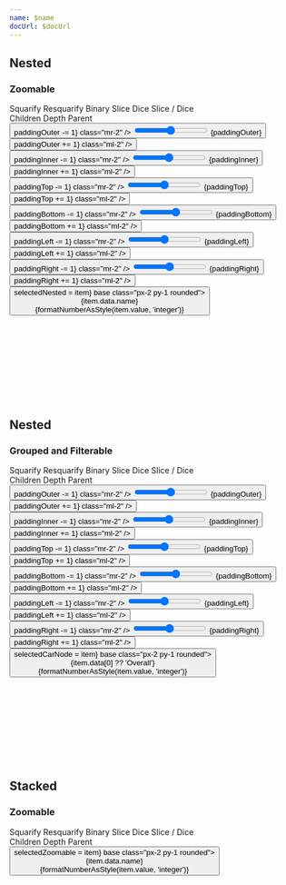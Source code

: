 ```yaml
---
name: $name
docUrl: $docUrl
---
```


<script lang="ts">
	import { cubicOut } from 'svelte/easing';
	import { fade } from 'svelte/transition';
	import { hierarchy, stratify } from 'd3-hierarchy';
	import { scaleSequential, scaleOrdinal } from 'd3-scale';
	import * as chromatic from 'd3-scale-chromatic';
	import { hsl } from 'd3-color';
	import { rollup } from 'd3-array'

	import { mdiChevronLeft, mdiChevronRight } from '@mdi/js';

	import { Button, Breadcrumb, Field, Switch, ToggleGroup, ToggleOption } from 'svelte-ux';
	import { formatDate, PeriodType } from 'svelte-ux/utils/date';
	import { formatNumberAsStyle } from 'svelte-ux/utils/number';

	import Chart, { Svg } from '$lib/components/Chart.svelte';
	import Bounds from '$lib/components/Bounds.svelte';
	import ChartClipPath from '$lib/components/ChartClipPath.svelte';
	import Group from '$lib/components/Group.svelte';
	import Rect from '$lib/components/Rect.svelte';
	import RectClipPath from '$lib/components/RectClipPath.svelte';
	import Text from '$lib/components/Text.svelte';
	import Treemap from '$lib/components/Treemap.svelte';
	import { findAncestor } from '$lib/utils/hierarchy';
	import { isNodeVisible } from '$lib/utils/treemap';

	import Preview from '$lib/docs/Preview.svelte';

	import { simpleData, complexData } from './data/hierarchy';
	import flareCsv from './data/flare.csv'
	import carsCsv from './data/cars.csv'

	const complexDataHierarchy = hierarchy(complexData)
		.sum((d) => d.value)
		.sort((a, b) => b.value - a.value);

	const processedFlareCsv = flareCsv
		.map(d => {
			return {
				...d,
				name: d.name.split(".").pop(),
				path: d.name.replace(/\./g, '/')
			}
		})
	const flareCsvHierarchy = stratify().path(d => d.path)(processedFlareCsv)
		.sum(d => d.size)
		.sort((a, b) => b.value - a.value);

	let isFiltered = false;
	$: groupedCars = rollup(
		carsCsv
			// Limit dataset
			.filter(d => ['BMW', 'Chevrolet', 'Dodge', 'Ford', 'Honda', 'Toyota', 'Volkswagen'].includes(d.Make))
			// Hide some models in each group to show transitions
			.filter(d => isFiltered ? d.Year > 2010 : true)
			// Apply `Make` selection
			.filter(d => {
				if (selectedCarNode?.depth === 1) {
					return d.Make === selectedCarNode.data[0]
				} else {
					return true
				}
			}),
		items => items[0],//.slice(0, 3),
		d => d.Make,
		d => d.Model,
		// d => d.Year,
	)
	$: groupedHierarchy = hierarchy(groupedCars)
		.count()

	let tile = 'squarify'
	let colorBy = 'children';

	let selectedNested = null;
	let selectedZoomable = null;
	let selectedCarNode = groupedHierarchy;
	let paddingOuter = 4;
	let paddingInner = 4;
	let paddingTop = 20;
	let paddingBottom = 0;
	let paddingLeft = 0;
	let paddingRight = 0;

	const sequentialColor = scaleSequential([4, -1], chromatic.interpolateGnBu)
	// filter out hard to see yellow and green
	const ordinalColor = scaleOrdinal(chromatic.schemeSpectral[9].filter(c => hsl(c).h < 60 || hsl(c).h > 90))
	// const ordinalColor = scaleOrdinal(chromatic.schemeCategory10)

	function getNodeColor(node, colorBy) {
		switch (colorBy) {
			case 'children':
				return node.children ? '#ccc' : '#ddd'
			case 'depth':
				return sequentialColor(node.depth);
			case 'parent':
				const colorParent = findAncestor(node, n => n.depth === 1)
				return colorParent ? hsl(ordinalColor((colorParent).data.name)).brighter(node.depth * .3) : '#ddd'
		}
	}
</script>

## Nested

### Zoomable

<div class="grid gap-1 mb-4">
	<div class="grid grid-cols-[6fr,3fr] gap-1">
		<Field label="Tile">
			<ToggleGroup bind:value={tile} contained class="w-full">
				<div class="options w-full border h-8">
					<ToggleOption value="squarify">Squarify</ToggleOption>
					<ToggleOption value="resquarify">Resquarify</ToggleOption>
					<ToggleOption value="binary">Binary</ToggleOption>
					<ToggleOption value="slice">Slice</ToggleOption>
					<ToggleOption value="dice">Dice</ToggleOption>
					<ToggleOption value="sliceDice">Slice / Dice</ToggleOption>
				</div>
			</ToggleGroup>
		</Field>
		<Field label="Color By">
			<ToggleGroup bind:value={colorBy} contained class="w-full">
				<div class="options w-full border h-8">
					<ToggleOption value="children">Children</ToggleOption>
					<ToggleOption value="depth">Depth</ToggleOption>
					<ToggleOption value="parent">Parent</ToggleOption>
				</div>
			</ToggleGroup>
		</Field>
	</div>
	<div class="grid grid-cols-2 gap-2">
		<Field label="Padding Outer" let:id>
			<Button icon={mdiChevronLeft} on:click={() => paddingOuter -= 1} class="mr-2" />
			<input type="range" bind:value={paddingOuter} min={0} max={100} {id} class="h-6 w-full" /> <span class="ml-4 text-sm text-black/50">{paddingOuter}</span>
			<Button icon={mdiChevronRight} on:click={() => paddingOuter += 1} class="ml-2" />
		</Field>
		<Field label="Padding Inner" let:id>
			<Button icon={mdiChevronLeft} on:click={() => paddingInner -= 1} class="mr-2" />
			<input type="range" bind:value={paddingInner} min={0} max={100} {id} class="h-6 w-full" /> <span class="ml-4 text-sm text-black/50">{paddingInner}</span>
			<Button icon={mdiChevronRight} on:click={() => paddingInner += 1} class="ml-2" />
		</Field>
	</div>
	<div class="grid grid-cols-4 gap-2">
		<Field label="Padding Top" let:id>
			<Button icon={mdiChevronLeft} on:click={() => paddingTop -= 1} class="mr-2" />
			<input type="range" bind:value={paddingTop} min={0} max={100} {id} class="h-6 w-full" /> <span class="ml-4 text-sm text-black/50">{paddingTop}</span>
			<Button icon={mdiChevronRight} on:click={() => paddingTop += 1} class="ml-2" />
		</Field>
		<Field label="Padding Bottom" let:id>
			<Button icon={mdiChevronLeft} on:click={() => paddingBottom -= 1} class="mr-2" />
			<input type="range" bind:value={paddingBottom} min={0} max={100} {id} class="h-6 w-full" /> <span class="ml-4 text-sm text-black/50">{paddingBottom}</span>
			<Button icon={mdiChevronRight} on:click={() => paddingBottom += 1} class="ml-2" />
		</Field>
		<Field label="Padding Left" let:id>
			<Button icon={mdiChevronLeft} on:click={() => paddingLeft -= 1} class="mr-2" />
			<input type="range" bind:value={paddingLeft} min={0} max={100} {id} class="h-6 w-full" /> <span class="ml-4 text-sm text-black/50">{paddingLeft}</span>
			<Button icon={mdiChevronRight} on:click={() => paddingLeft += 1} class="ml-2" />
		</Field>
		<Field label="Padding Right" let:id>
			<Button icon={mdiChevronLeft} on:click={() => paddingRight -= 1} class="mr-2" />
			<input type="range" bind:value={paddingRight} min={0} max={100} {id} class="h-6 w-full" /> <span class="ml-4 text-sm text-black/50">{paddingRight}</span>
			<Button icon={mdiChevronRight} on:click={() => paddingRight += 1} class="ml-2" />
		</Field>
	</div>
</div>

<Preview>
	<Breadcrumb items={selectedNested?.ancestors().reverse() ?? []}>
		<Button slot="item" let:item on:click={() => selectedNested = item} base class="px-2 py-1 rounded">
			<div class="text-left">
				<div class="text-sm">{item.data.name}</div>
				<div class="text-xs text-black/50">{formatNumberAsStyle(item.value, 'integer')}</div>
			</div>
		</Button>
	</Breadcrumb>
	<div class="h-[800px] p-4 border rounded">
		<Chart data={complexDataHierarchy.copy()}>
			<Svg>
				<Bounds domain={selectedNested} tweened={{ duration: 800, easing: cubicOut }} let:xScale let:yScale>
					<ChartClipPath>
						<Treemap let:nodes {tile} bind:selected={selectedNested} {paddingOuter} {paddingInner} {paddingTop} {paddingBottom} {paddingLeft} {paddingRight}>
							{#each nodes as node}
								<Group x={xScale(node.x0)} y={yScale(node.y0)} on:click={() => node.children ? selectedNested = node : null}>
									{@const nodeWidth = xScale(node.x1) - xScale(node.x0)}
									{@const nodeHeight = yScale(node.y1) - yScale(node.y0)}
									{@const nodeColor = getNodeColor(node, colorBy)}
									<g transition:fade={{ duration: 600 }}>
										<Rect
											width={nodeWidth}
											height={nodeHeight}
											stroke={hsl(nodeColor).darker(colorBy === 'children' ? 0.5 : 1)}
											fill={nodeColor}
											rx={5}
										/>
										<RectClipPath width={nodeWidth} height={nodeHeight}>
											<text x={4} y={16 * 0.6 + 4} style="font-size: 0.6rem; font-weight: 500">
												<tspan>{node.data.name}</tspan>
												{#if node.children}
													<tspan style="font-size: 0.5rem; font-weight: 200">{formatNumberAsStyle(node.value, 'integer')}</tspan>
												{/if}
											</text>
											{#if !node.children}
												<Text
													value={formatNumberAsStyle(node.value, 'integer')}
													style="font-size: 0.5rem; font-weight: 200"
													verticalAnchor="start"
													x={4}
													y={16}
												/>
											{/if}
										</RectClipPath>
									</g>
								</Group>
							{/each}
						</Treemap>
					</ChartClipPath>
				</Bounds>
			</Svg>
		</Chart>
	</div>
</Preview>

## Nested

### Grouped and Filterable

<div class="grid gap-1 mb-4">
	<div class="grid grid-cols-[6fr,3fr] gap-1">
		<Field label="Tile">
			<ToggleGroup bind:value={tile} contained class="w-full">
				<div class="options w-full border h-8">
					<ToggleOption value="squarify">Squarify</ToggleOption>
					<ToggleOption value="resquarify">Resquarify</ToggleOption>
					<ToggleOption value="binary">Binary</ToggleOption>
					<ToggleOption value="slice">Slice</ToggleOption>
					<ToggleOption value="dice">Dice</ToggleOption>
					<ToggleOption value="sliceDice">Slice / Dice</ToggleOption>
				</div>
			</ToggleGroup>
		</Field>
		<Field label="Color By">
			<ToggleGroup bind:value={colorBy} contained class="w-full">
				<div class="options w-full border h-8">
					<ToggleOption value="children">Children</ToggleOption>
					<ToggleOption value="depth">Depth</ToggleOption>
					<ToggleOption value="parent">Parent</ToggleOption>
				</div>
			</ToggleGroup>
		</Field>
	</div>
	<div class="grid grid-cols-2 gap-2">
		<Field label="Padding Outer" let:id>
			<Button icon={mdiChevronLeft} on:click={() => paddingOuter -= 1} class="mr-2" />
			<input type="range" bind:value={paddingOuter} min={0} max={100} {id} class="h-6 w-full" /> <span class="ml-4 text-sm text-black/50">{paddingOuter}</span>
			<Button icon={mdiChevronRight} on:click={() => paddingOuter += 1} class="ml-2" />
		</Field>
		<Field label="Padding Inner" let:id>
			<Button icon={mdiChevronLeft} on:click={() => paddingInner -= 1} class="mr-2" />
			<input type="range" bind:value={paddingInner} min={0} max={100} {id} class="h-6 w-full" /> <span class="ml-4 text-sm text-black/50">{paddingInner}</span>
			<Button icon={mdiChevronRight} on:click={() => paddingInner += 1} class="ml-2" />
		</Field>
	</div>
	<div class="grid grid-cols-4 gap-2">
		<Field label="Padding Top" let:id>
			<Button icon={mdiChevronLeft} on:click={() => paddingTop -= 1} class="mr-2" />
			<input type="range" bind:value={paddingTop} min={0} max={100} {id} class="h-6 w-full" /> <span class="ml-4 text-sm text-black/50">{paddingTop}</span>
			<Button icon={mdiChevronRight} on:click={() => paddingTop += 1} class="ml-2" />
		</Field>
		<Field label="Padding Bottom" let:id>
			<Button icon={mdiChevronLeft} on:click={() => paddingBottom -= 1} class="mr-2" />
			<input type="range" bind:value={paddingBottom} min={0} max={100} {id} class="h-6 w-full" /> <span class="ml-4 text-sm text-black/50">{paddingBottom}</span>
			<Button icon={mdiChevronRight} on:click={() => paddingBottom += 1} class="ml-2" />
		</Field>
		<Field label="Padding Left" let:id>
			<Button icon={mdiChevronLeft} on:click={() => paddingLeft -= 1} class="mr-2" />
			<input type="range" bind:value={paddingLeft} min={0} max={100} {id} class="h-6 w-full" /> <span class="ml-4 text-sm text-black/50">{paddingLeft}</span>
			<Button icon={mdiChevronRight} on:click={() => paddingLeft += 1} class="ml-2" />
		</Field>
		<Field label="Padding Right" let:id>
			<Button icon={mdiChevronLeft} on:click={() => paddingRight -= 1} class="mr-2" />
			<input type="range" bind:value={paddingRight} min={0} max={100} {id} class="h-6 w-full" /> <span class="ml-4 text-sm text-black/50">{paddingRight}</span>
			<Button icon={mdiChevronRight} on:click={() => paddingRight += 1} class="ml-2" />
		</Field>
	</div>
	<div class="grid grid-cols-4 gap-2">
		<Field label="Apply Partial Filter" let:id>
			<Switch {id} bind:checked={isFiltered} />
		</Field>
	</div>
</div>

<Preview>
	<Breadcrumb items={(selectedCarNode ?? groupedHierarchy).ancestors().reverse()}>
		<Button slot="item" let:item on:click={() => selectedCarNode = item} base class="px-2 py-1 rounded">
			<div class="text-left">
				<div class="text-sm">{item.data[0] ?? 'Overall'}</div>
				<div class="text-xs text-black/50">{formatNumberAsStyle(item.value, 'integer')}</div>
			</div>
		</Button>
	</Breadcrumb>
	<div class="h-[800px] p-4 border rounded">
		<Chart data={groupedHierarchy}>
			<Svg>
				<Bounds domain={selectedNested} tweened={{ duration: 800, easing: cubicOut }} let:xScale let:yScale>
					<Treemap let:nodes {tile} {paddingOuter} {paddingInner} {paddingTop} {paddingBottom} {paddingLeft} {paddingRight}>
						{#each nodes as node (node.ancestors().map(n => n.data[0]).join('_'))}
							<Group x={xScale(node.x0)} y={yScale(node.y0)} on:click={() => node.children ? selectedCarNode = node : null} tweened={{ delay: 600 }}>
								{@const nodeWidth = xScale(node.x1) - xScale(node.x0)}
								{@const nodeHeight = yScale(node.y1) - yScale(node.y0)}
								{@const nodeColor = getNodeColor(node, colorBy)}
								<g in:fade={{ duration: 600, delay: 1200 }} out:fade={{ duration: 600 }}>
									<Rect
										width={nodeWidth}
										height={nodeHeight}
										stroke={hsl(nodeColor).darker(colorBy === 'children' ? 0.5 : 1)}
										fill={nodeColor}
										rx={5}
										tweened={{ delay: 600 }}
									/>
									<RectClipPath width={nodeWidth} height={nodeHeight} tweened={{ delay: 600 }}>
										<text x={4} y={16 * 0.6 + 4} style="font-size: 0.6rem; font-weight: 500">
											<tspan>{node.data[0] ?? 'Overall'}</tspan>
											{#if node.children}
												<tspan style="font-size: 0.5rem; font-weight: 200">{formatNumberAsStyle(node.value, 'integer')}</tspan>
											{/if}
										</text>
										{#if !node.children}
											<!-- <Text
												value={formatNumberAsStyle(node.value, 'integer')}
												style="font-size: 0.5rem; font-weight: 200"
												verticalAnchor="start"
												x={4}
												y={16}
											/> -->
										{/if}
									</RectClipPath>
								</g>
							</Group>
						{/each}
					</Treemap>
				</Bounds>
			</Svg>
		</Chart>
	</div>
</Preview>

## Stacked

### Zoomable

<div class="grid grid-flow-col gap-4 mb-4">
	<div class="grid grid-cols-[6fr,3fr] gap-2">
		<Field label="Tile">
			<ToggleGroup bind:value={tile} contained class="w-full">
				<div class="options w-full border h-8">
					<ToggleOption value="squarify">Squarify</ToggleOption>
					<ToggleOption value="resquarify">Resquarify</ToggleOption>
					<ToggleOption value="binary">Binary</ToggleOption>
					<ToggleOption value="slice">Slice</ToggleOption>
					<ToggleOption value="dice">Dice</ToggleOption>
					<ToggleOption value="sliceDice">Slice / Dice</ToggleOption>
				</div>
			</ToggleGroup>
		</Field>
		<Field label="Color By">
			<ToggleGroup bind:value={colorBy} contained class="w-full">
				<div class="options w-full border h-8">
					<ToggleOption value="children">Children</ToggleOption>
					<ToggleOption value="depth">Depth</ToggleOption>
					<ToggleOption value="parent">Parent</ToggleOption>
				</div>
			</ToggleGroup>
		</Field>
	</div>
</div>

<Preview>
	<Breadcrumb items={selectedZoomable?.ancestors().reverse() ?? []}>
		<Button slot="item" let:item on:click={() => selectedZoomable = item} base class="px-2 py-1 rounded">
			<div class="text-left">
				<div class="text-sm">{item.data.name}</div>
				<div class="text-xs text-black/50">{formatNumberAsStyle(item.value, 'integer')}</div>
			</div>
		</Button>
	</Breadcrumb>
    <div class="h-[600px] p-4 border rounded">
    	<Chart data={complexDataHierarchy.copy()}>
    		<Svg>
					<Bounds domain={selectedZoomable} tweened={{ duration: 800, easing: cubicOut }} let:xScale let:yScale>
						<ChartClipPath>
							<Treemap let:nodes {tile} bind:selected={selectedZoomable}>
								{#each nodes as node}
									<Group x={xScale(node.x0)} y={yScale(node.y0)} on:click={() => node.children ? selectedZoomable = node : null}>
										{@const nodeWidth = xScale(node.x1) - xScale(node.x0)}
										{@const nodeHeight = yScale(node.y1) - yScale(node.y0)}
										<RectClipPath width={nodeWidth} height={nodeHeight}>
											{@const nodeColor = getNodeColor(node, colorBy)}
											{#if isNodeVisible(node, selectedZoomable)}
												<g transition:fade={{ duration: 600 }}>
													<Rect
														width={nodeWidth}
														height={nodeHeight}
														stroke={hsl(nodeColor).darker(colorBy === 'children' ? 0.5 : 1)}
														fill={nodeColor}
														rx={5}
													/>
														<Text
															value="{node.data.name} ({node.children?.length ?? 0})"
															style="font-size: 0.6rem; font-weight: 500"
															verticalAnchor="start"
															x={4}
															y={2}
														/>
														<Text
															value={formatNumberAsStyle(node.value, 'integer')}
															style="font-size: 0.5rem; font-weight: 200"
															verticalAnchor="start"
															x={4}
															y={16}
														/>
												</g>
											{/if}
										</RectClipPath>
									</Group>
								{/each}
							</Treemap>
						</ChartClipPath>
					</Bounds>
    		</Svg>
    	</Chart>
    </div>
</Preview>
